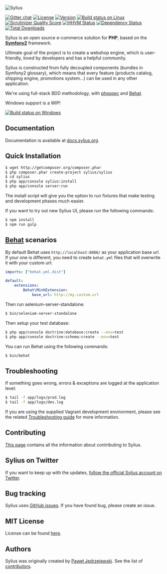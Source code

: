 ![Sylius](http://sylius.org/assets/img/logo.png)

[![Gitter chat](https://badges.gitter.im/Sylius/Sylius.png)](https://gitter.im/Sylius/Sylius)
[![License](https://img.shields.io/packagist/l/Sylius/Sylius.svg)](https://packagist.org/packages/sylius/sylius)
[![Version](https://img.shields.io/packagist/v/Sylius/Sylius.svg)](https://packagist.org/packages/sylius/sylius)
[![Build status on Linux](https://img.shields.io/travis/Sylius/Sylius/master.svg)](http://travis-ci.org/Sylius/Sylius)
[![Scrutinizer Quality Score](https://img.shields.io/scrutinizer/g/Sylius/Sylius.svg)](https://scrutinizer-ci.com/g/Sylius/Sylius/)
[![HHVM Status](https://img.shields.io/hhvm/Sylius/Sylius.svg)](http://hhvm.h4cc.de/package/sylius/sylius)
[![Dependency Status](https://www.versioneye.com/php/sylius:sylius/badge.svg)](https://www.versioneye.com/php/sylius:sylius)
[![Total Downloads](https://poser.pugx.org/sylius/sylius/downloads)](https://packagist.org/packages/sylius/sylius)

Sylius is an open source e-commerce solution for **PHP**, based on the [**Symfony2**](http://symfony.com) framework.

Ultimate goal of the project is to create a webshop engine, which is user-friendly, *loved* by developers and has a helpful community.

Sylius is constructed from fully decoupled components (bundles in Symfony2 glossary), which means that every feature (products catalog, shipping engine, promotions system...) can be used in any other application.

We're using full-stack BDD methodology, with [phpspec](http://phpspec.net) and [Behat](http://behat.org).

Windows support is a WIP!

[![Build status on Windows](https://img.shields.io/appveyor/ci/pjedrzejewski/sylius.svg)](https://ci.appveyor.com/project/pjedrzejewski/sylius/branch/master)

Documentation
-------------

Documentation is available at [docs.sylius.org](http://docs.sylius.org).

Quick Installation
------------------

```bash
$ wget http://getcomposer.org/composer.phar
$ php composer.phar create-project sylius/sylius
$ cd sylius
$ php app/console sylius:install
$ php app/console server:run
```

The install script will give you the option to run fixtures that make testing and development phases much easier.

If you want to try out new Sylius UI, please run the following commands:

```bash
$ npm install
$ npm run gulp
```

[Behat](http://behat.org) scenarios
-----------------------------------

By default Behat uses `http://localhost:8080/` as your application base url. If your one is different,
you need to create `behat.yml` files that will overwrite it with your custom url:

```yaml
imports: ["behat.yml.dist"]

default:
    extensions:
        Behat\MinkExtension:
            base_url: http://my.custom.url
```

Then run selenium-server-standalone:

```bash
$ bin/selenium-server-standalone
```

Then setup your test database:

```bash
$ php app/console doctrine:database:create --env=test
$ php app/console doctrine:schema:create --env=test
```

You can run Behat using the following commands:

```bash
$ bin/behat
```

Troubleshooting
---------------

If something goes wrong, errors & exceptions are logged at the application level:

```bash
$ tail -f app/logs/prod.log
$ tail -f app/logs/dev.log
```

If you are using the supplied Vagrant development environment, please see the related [Troubleshooting guide](vagrant/README.md#Troubleshooting) for more information.

Contributing
------------

[This page](http://docs.sylius.org/en/latest/contributing/index.html) contains all the information about contributing to Sylius.

Sylius on Twitter
-----------------

If you want to keep up with the updates, [follow the official Sylius account on Twitter](http://twitter.com/Sylius).

Bug tracking
------------

Sylius uses [GitHub issues](https://github.com/Sylius/Sylius/issues).
If you have found bug, please create an issue.

MIT License
-----------

License can be found [here](https://github.com/Sylius/Sylius/blob/master/LICENSE).

Authors
-------

Sylius was originally created by [Paweł Jędrzejewski](http://pjedrzejewski.com).
See the list of [contributors](https://github.com/Sylius/Sylius/contributors).
